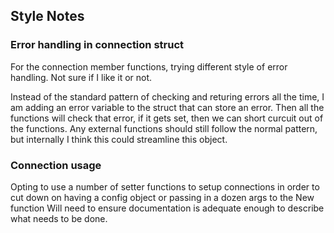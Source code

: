 ## Style Notes

### Error handling in connection struct
For the connection member functions, trying different style of error
handling. Not sure if I like it or not.

Instead of the standard pattern of checking and returing errors all the time,
I am adding an error variable to the struct that can store an error.
Then all the functions will check that error, if it gets set, then we can 
short curcuit out of the functions. Any external functions should still follow
the normal pattern, but internally I think this could streamline this object.

### Connection usage
Opting to use a number of setter functions to setup connections in order to 
cut down on having a config object or passing in a dozen args to the New function
Will need to ensure documentation is adequate enough to describe what needs to be done.

